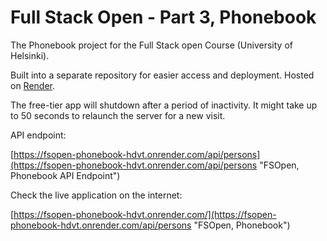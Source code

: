# Full Stack Open - Part 3, Phonebook

The Phonebook project for the Full Stack open Course (University of Helsinki).

Built into a separate repository for easier access and deployment. Hosted on [Render](https://render.com/ "Render: Cloud Application Hosting for Developers").

The free-tier app will shutdown after a period of inactivity. It might take up to 50 seconds to relaunch the server for a new visit.

API endpoint:

[https://fsopen-phonebook-hdvt.onrender.com/api/persons](https://fsopen-phonebook-hdvt.onrender.com/api/persons "FSOpen, Phonebook API Endpoint")

Check the live application on the internet:

[https://fsopen-phonebook-hdvt.onrender.com/](https://fsopen-phonebook-hdvt.onrender.com/api/persons "FSOpen, Phonebook")
